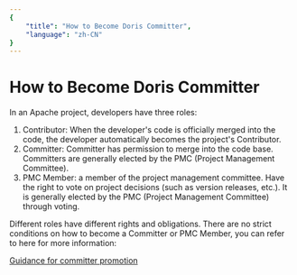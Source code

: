 ```yaml
---
{
    "title": "How to Become Doris Committer",
    "language": "zh-CN"
}
---
```


<!-- 
Licensed to the Apache Software Foundation (ASF) under one
or more contributor license agreements.  See the NOTICE file
distributed with this work for additional information
regarding copyright ownership.  The ASF licenses this file
to you under the Apache License, Version 2.0 (the
"License"); you may not use this file except in compliance
with the License.  You may obtain a copy of the License at

  http://www.apache.org/licenses/LICENSE-2.0

Unless required by applicable law or agreed to in writing,
software distributed under the License is distributed on an
"AS IS" BASIS, WITHOUT WARRANTIES OR CONDITIONS OF ANY
KIND, either express or implied.  See the License for the
specific language governing permissions and limitations
under the License.
-->

# How to Become Doris Committer

In an Apache project, developers have three roles:

1. Contributor: When the developer's code is officially merged into the code, the developer automatically becomes the project's Contributor.
2. Committer: Committer has permission to merge into the code base. Committers are generally elected by the PMC (Project Management Committee).
3. PMC Member: a member of the project management committee. Have the right to vote on project decisions (such as version releases, etc.). It is generally elected by the PMC (Project Management Committee) through voting.

Different roles have different rights and obligations. There are no strict conditions on how to become a Committer or PMC Member, you can refer to here for more information:

[Guidance for committer promotion](https://cwiki.apache.org/confluence/display/DORIS/Guidance+for+committer+promotion)

